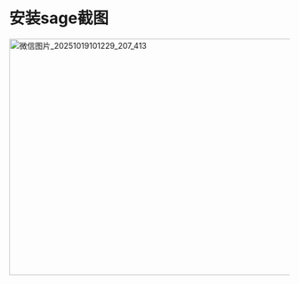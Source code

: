# 安装sage截图
<img width="1885" height="425" alt="微信图片_20251019101229_207_413" src="https://github.com/user-attachments/assets/d5227311-d6c8-46d8-bc69-94fd479e5fe2" />

